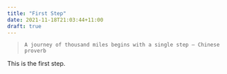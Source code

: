 ```yaml
---
title: "First Step"
date: 2021-11-18T21:03:44+11:00
draft: true
---
```


>     A journey of thousand miles begins with a single step – Chinese proverb

This is the first step.
